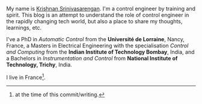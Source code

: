 
<!---
---
layout: page
title: About Me
permalink: /about/
---
-->

My name is [Krishnan Srinivasarengan](https://www.linkedin.com/in/krishnans14). I'm a control engineer by training and spirit. This blog is an attempt to understand the role of control engineer in the rapidly changing tech world, but also a place to share my thoughts, learnings, etc.

I've a PhD in *Automatic Control* from the **Université de Lorraine**, Nancy, France, a Masters in Electrical Engineering with the specialisation *Control and Computing* from the **Indian Institute of Technology Bombay**, India, and a Bachelors in *Instrumentation and Control* from **National Institute of Technology, Trichy**, India.

I live in France[^1].


[^1]:at the time of this commit/writing.
